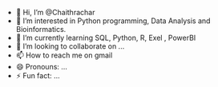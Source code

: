 - 👋 Hi, I’m @Chaithrachar
- 👀 I’m interested in Python programming, Data Analysis and Bioinformatics.
- 🌱 I’m currently learning  SQL, Python, R, Exel , PowerBI
- 💞️ I’m looking to collaborate on ...
- 📫 How to reach me on gmail
- 😄 Pronouns: ...
- ⚡ Fun fact: ...

<!---
Chaithrachar/Chaithrachar is a ✨ special ✨ repository because its `README.md` (this file) appears on your GitHub profile.
You can click the Preview link to take a look at your changes.
--->
